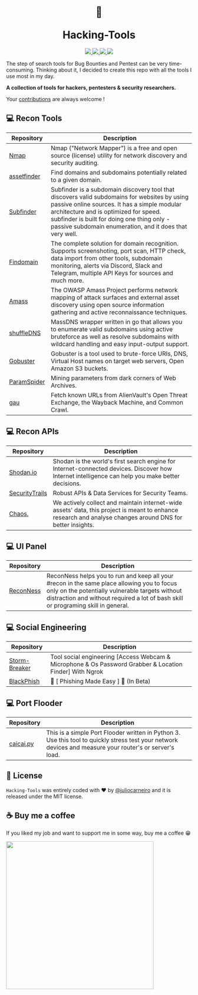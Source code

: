 <h1 align="center">
<p align="center">🔐</p>
Hacking-Tools
</h1>
<p align="center">
	<a href="https://github.com/juliocarneiro/hacking-tools">
		<img src="https://img.shields.io/github/contributors/juliocarneiro/hacking-tools">
	</a>
	<a href="https://github.com/juliocarneiro/hacking-tools">
		<img src="https://img.shields.io/github/last-commit/juliocarneiro/hacking-tools/main">
	</a>
	<a href="https://mit-license.org/">
		<img src="https://img.shields.io/github/license/juliocarneiro/hacking-tools?color=%23C3E88D&style=flat-square">
	</a>
	<a href="https://github.com/juliocarneiro/hacking-tools">
		<img src="https://img.shields.io/github/repo-size/juliocarneiro/hacking-tools?color=%23FFCB6B&style=flat-square">
	</a>
</p>

The step of search tools for Bug Bounties and Pentest can be very time-consuming. Thinking about it, I decided to create this repo with all the tools I use most in my day.<br>

**A collection of tools for hackers, pentesters & security researchers.**

Your [contributions](CONTRIBUTING.md) are always welcome !

## 💻 Recon Tools

Repository | Description
---- | ----
[Nmap](https://nmap.org/) | Nmap ("Network Mapper") is a free and open source (license) utility for network discovery and security auditing.
[assetfinder](https://github.com/tomnomnom/assetfinder) | Find domains and subdomains potentially related to a given domain.
[Subfinder](https://github.com/projectdiscovery/subfinder) | Subfinder is a subdomain discovery tool that discovers valid subdomains for websites by using passive online sources. It has a simple modular architecture and is optimized for speed. subfinder is built for doing one thing only - passive subdomain enumeration, and it does that very well.
[Findomain](https://github.com/Findomain/Findomain) | The complete solution for domain recognition. Supports screenshoting, port scan, HTTP check, data import from other tools, subdomain monitoring, alerts via Discord, Slack and Telegram, multiple API Keys for sources and much more.
[Amass](https://github.com/OWASP/Amass) | The OWASP Amass Project performs network mapping of attack surfaces and external asset discovery using open source information gathering and active reconnaissance techniques.
[shuffleDNS](https://github.com/projectdiscovery/shuffledns) | MassDNS wrapper written in go that allows you to enumerate valid subdomains using active bruteforce as well as resolve subdomains with wildcard handling and easy input-output support.
[Gobuster](https://github.com/OJ/gobuster) | Gobuster is a tool used to brute-force URIs, DNS, Virtual Host names on target web servers, Open Amazon S3 buckets.
[ParamSpider](https://github.com/devanshbatham/ParamSpider) | Mining parameters from dark corners of Web Archives.
[gau](https://github.com/lc/gau) | Fetch known URLs from AlienVault's Open Threat Exchange, the Wayback Machine, and Common Crawl.

## ‍💻 Recon APIs

Repository | Description
---- | ----
[Shodan.io](https://shodan.io) | Shodan is the world's first search engine for Internet-connected devices. Discover how Internet intelligence can help you make better decisions.
[SecurityTrails](https://securitytrails.com/) | Robust APIs & Data Services for Security Teams.
[Chaos.](https://chaos.projectdiscovery.io/) | We actively collect and maintain internet-wide assets' data, this project is meant to enhance research and analyse changes around DNS for better insights.

## ‍💻 UI Panel

Repository | Description
---- | ----
[ReconNess](https://github.com/reconness/reconness) | ReconNess helps you to run and keep all your #recon in the same place allowing you to focus only on the potentially vulnerable targets without distraction and without required a lot of bash skill or programing skill in general.

## ‍💻 Social Engineering

Repository | Description
---- | ----
[Storm-Breaker](https://github.com/ultrasecurity/Storm-Breaker) | Tool social engineering [Access Webcam & Microphone & Os Password Grabber & Location Finder] With Ngrok
[BlackPhish](https://github.com/iinc0gnit0/BlackPhish) | 🔱 [ Phishing Made Easy ] 🔱 (In Beta)

## ‍💻 Port Flooder

Repository | Description
---- | ----
[caicai.py](https://github.com/juliocarneiro/caicai.py) | This is a simple Port Flooder written in Python 3. Use this tool to quickly stress test your network devices and measure your router's or server's load.

## 🎫 License
``Hacking-Tools`` was entirely coded with ❤ by [@juliocarneiro](https://github.com/juliocarneiro) and it is released under the MIT license.

## ☕ Buy me a coffee
If you liked my job and want to support me in some way, buy me a coffee 😁

[<img width="400px" src="https://cdn.buymeacoffee.com/buttons/v2/default-blue.png">](https://www.buymeacoffee.com/8o8s33r3)
